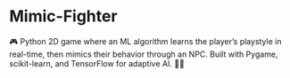 # Mimic-Fighter
🎮 Python 2D game where an ML algorithm learns the player’s playstyle in real-time, then mimics their behavior through an NPC. Built with Pygame, scikit-learn, and TensorFlow for adaptive AI. 🧠🐧
